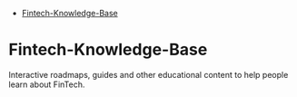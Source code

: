 <!-- START doctoc generated TOC please keep comment here to allow auto update -->
<!-- DON'T EDIT THIS SECTION, INSTEAD RE-RUN doctoc TO UPDATE -->

- [Fintech-Knowledge-Base](#fintech-knowledge-base)

<!-- END doctoc generated TOC please keep comment here to allow auto update -->

# Fintech-Knowledge-Base

Interactive roadmaps, guides and other educational content to help people learn about FinTech.
